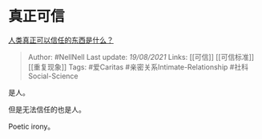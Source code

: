 # 真正可信
[人类真正可以信任的东西是什么？](https://www.zhihu.com/question/429528670/answer/1628849884)

> Author: #NellNell 
Last update: *19/08/2021* 
Links: [[可信]] [[可信标准]] [[重复现象]]
Tags: #爱Caritas #亲密关系Intimate-Relationship #社科Social-Science 

是人。

但是无法信任的也是人。

Poetic irony。